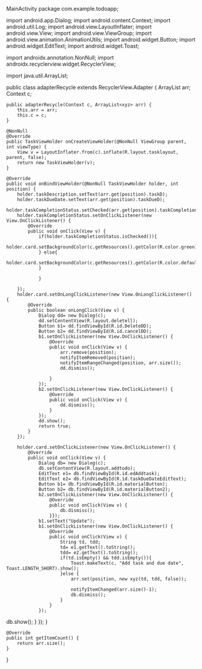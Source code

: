 MainActivity
package com.example.todoapp;



import android.app.Dialog;
import android.content.Context;
import android.util.Log;
import android.view.LayoutInflater;
import android.view.View;
import android.view.ViewGroup;
import android.view.animation.AnimationUtils;
import android.widget.Button;
import android.widget.EditText;
import android.widget.Toast;

import androidx.annotation.NonNull;
import androidx.recyclerview.widget.RecyclerView;

import java.util.ArrayList;

public class adapterRecycle extends RecyclerView.Adapter<TaskViewHolder> {
    ArrayList<xyz> arr;
    Context c;

    public adapterRecycle(Context c, ArrayList<xyz> arr) {
        this.arr = arr;
        this.c = c;
    }

    @NonNull
    @Override
    public TaskViewHolder onCreateViewHolder(@NonNull ViewGroup parent, int viewType) {
        View v = LayoutInflater.from(c).inflate(R.layout.tasklayout, parent, false);
        return new TaskViewHolder(v);
    }

    @Override
    public void onBindViewHolder(@NonNull TaskViewHolder holder, int position) {
        holder.taskDescription.setText(arr.get(position).taskD);
        holder.taskDueDate.setText(arr.get(position).taskDueD);
        holder.taskCompletionStatus.setChecked(arr.get(position).taskCompletion);
        holder.taskCompletionStatus.setOnClickListener(new View.OnClickListener() {
            @Override
            public void onClick(View v) {
                if(holder.taskCompletionStatus.isChecked()){
                    holder.card.setBackgroundColor(c.getResources().getColor(R.color.green));
                } else{
                    holder.card.setBackgroundColor(c.getResources().getColor(R.color.defaultcc));
                }

                }

        });
        holder.card.setOnLongClickListener(new View.OnLongClickListener() {
            @Override
            public boolean onLongClick(View v) {
                Dialog dd= new Dialog(c);
                dd.setContentView(R.layout.deletell);
                Button b1= dd.findViewById(R.id.DeleteDD);
                Button b2= dd.findViewById(R.id.cancelDD);
                b1.setOnClickListener(new View.OnClickListener() {
                    @Override
                    public void onClick(View v) {
                        arr.remove(position);
                        notifyItemRemoved(position);
                        notifyItemRangeChanged(position, arr.size());
                        dd.dismiss();

                    }
                });
                b2.setOnClickListener(new View.OnClickListener() {
                    @Override
                    public void onClick(View v) {
                        dd.dismiss();
                    }
                });
                dd.show();
                return true;
            }
        });

        holder.card.setOnClickListener(new View.OnClickListener() {
            @Override
            public void onClick(View v) {
                Dialog db= new Dialog(c);
                db.setContentView(R.layout.addtodo);
                EditText e1= db.findViewById(R.id.edAddtask);
                EditText e2= db.findViewById(R.id.taskDueDateEditText);
                Button b1= db.findViewById(R.id.materialButton);
                Button b2= db.findViewById(R.id.materialButton2);
                b2.setOnClickListener(new View.OnClickListener() {
                    @Override
                    public void onClick(View v) {
                        db.dismiss();
                    }});
                b1.setText("Update");
                b1.setOnClickListener(new View.OnClickListener() {
                    @Override
                    public void onClick(View v) {
                        String td, tdd;
                        td= e1.getText().toString();
                        tdd= e2.getText().toString();
                        if(td.isEmpty() && tdd.isEmpty()){
                            Toast.makeText(c, "Add task and due date", Toast.LENGTH_SHORT).show();
                        }else {
                            arr.set(position, new xyz(td, tdd, false));

                            notifyItemChanged(arr.size()-1);
                            db.dismiss();
                        }
                    }
                });

 db.show();
            }
        });
    }

    @Override
    public int getItemCount() {
        return arr.size();
    }
}

